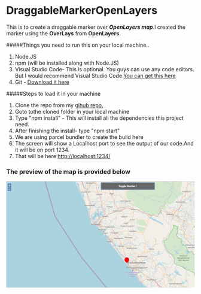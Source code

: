 # DraggableMarkerOpenLayers

This is to create a draggable marker over **_OpenLayers map_**.I created the marker using the **OverLays** from **OpenLayers**.


#####Things you need to run this on your local machine..

1) Node.JS
2) npm (will be installed along with Node.JS)
3) Visual Studio Code- This is optional. You guys can use any code editors. But I would recommend Visual Studio Code.[You can get this here](https://code.visualstudio.com/download)
4) Git - [Download it here](https://git-scm.com/)


#####Steps to load it in your machine

1) Clone the repo from my [gihub repo.](https://github.com/HARIKSREEE/DraggableMarkerOpenLayers)
2) Goto tothe cloned folder in your local machine
3) Type "npm install" - This will install all the dependencies this project need.
4) After finishing the install- type "npm start" 
5) We are using parcel bundler to create the build here
6) The screen will show a Localhost port to see the output of our code.And it will be on port 1234.
7) That will be here [ http://localhost:1234/]( http://localhost:1234/)

### The preview of the map is provided below

![OpenLayers Map](/MapPreview.PNG)